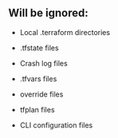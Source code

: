 ## Will be ignored:

* Local .terraform directories

* .tfstate files

* Crash log files

* .tfvars files

* override files

* tfplan files

* CLI configuration files
